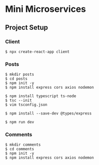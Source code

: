 # Mini Microservices

## Project Setup

### Client

    $ npx create-react-app client

### Posts

    $ mkdir posts
    $ cd posts
    $ npm init -y
    $ npm install express cors axios nodemon

    $ npm install typescript ts-node
    $ tsc --init
    $ vim tsconfig.json

    $ npm install --save-dev @types/express

    $ npm run dev

### Comments

    $ mkdir comments
    $ cd comments
    $ npm init -y
    $ npm install express cors axios nodemon
